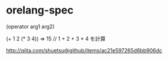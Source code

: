 orelang-spec
====

(operator arg1 arg2)

(+ 1 2 (* 3 4)) => 15
// 1 + 2 + 3 * 4 を計算

http://qiita.com/shuetsu@github/items/ac21e597265d6bb906dc

